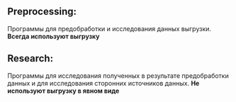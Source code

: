 Preprocessing:
-----------------------------------
Программы для предобработки и исследования данных выгрузки.
**Всегда используют выгрузку**


Research:
-----------------------------------
Программы для исследования полученных в результате предобработки данных и для исследования сторонних источников данных.
**Не используют выгрузку в явном виде**
